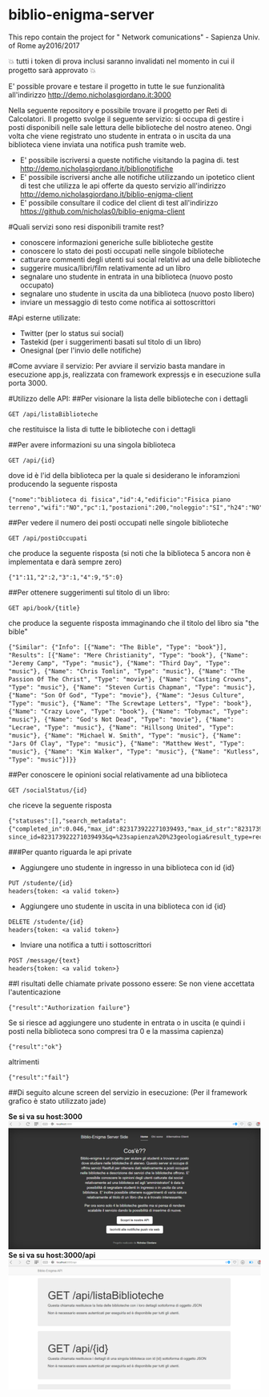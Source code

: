 # biblio-enigma-server
This repo contain the project for " Network comunications" - Sapienza Univ. of Rome ay2016/2017

:boom: tutti i token di prova inclusi saranno invalidati nel momento in cui il progetto sarà approvato :boom:

E' possible provare e testare il progetto in tutte le sue funzionalità all'indirizzo http://demo.nicholasgiordano.it:3000

Nella seguente repository e possibile trovare il progetto per Reti di Calcolatori. 
Il progetto svolge il seguente servizio: si occupa di gestire i posti disponibili nelle sale lettura delle biblioteche del nostro ateneo. 
Ongi volta che viene registrato uno studente in entrata o in uscita da una biblioteca viene inviata una notifica push tramite web. 
+ E' possibile iscriversi a queste notifiche visitando la pagina di. test http://demo.nicholasgiordano.it/biblionotifiche
+ E' possibile iscriversi anche alle notifiche utilizzando un ipotetico client di test che utilizza le api offerte da questo servizio all'indirizzo http://demo.nicholasgiordano.it/biblio-enigma-client
+ E' possibile consultare il codice del client di test all'indirizzo https://github.com/nicholas0/biblio-enigma-client

#Quali servizi sono resi disponibili tramite rest?
* conoscere informazioni generiche sulle biblioteche gestite
* conoscere lo stato dei posti occupati nelle singole biblioteche
* catturare commenti degli utenti sui social relativi ad una delle biblioteche
* suggerire musica/libri/film relativamente ad un libro
* segnalare uno studente in entrata in una biblioteca (nuovo posto occupato)
* segnalare uno studente in uscita da una biblioteca (nuovo posto libero)
* inviare un messaggio di testo come notifica ai sottoscrittori

#Api esterne utilizate:
* Twitter (per lo status sui social)
* Tastekid (per i suggerimenti basati sul titolo di un libro)
* Onesignal (per l'invio delle notifiche)

#Come avviare il servizio:
Per avviare il servizio basta mandare in esecuzione app.js, realizzata con framework expressjs e in esecuzione sulla porta 3000.

#Utilizzo delle API:
##Per visionare la lista delle biblioteche con i dettagli
```
GET /api/listaBiblioteche
```
che restituisce la lista di tutte le biblioteche con i dettagli

##Per avere informazioni su una singola biblioteca
```
GET /api/{id}
```
dove id è l'id della biblioteca per la quale si desiderano le inforamzioni producendo la seguente risposta
```
{"nome":"biblioteca di fisica","id":4,"edificio":"Fisica piano terreno","wifi":"NO","pc":1,"postazioni":200,"noleggio":"SI","h24":"NO","twittertag":"fisica"}
```
##Per vedere il numero dei posti occupati nelle singole biblioteche
```
GET /api/postiOccupati
```
che produce la seguente risposta (si noti che la biblioteca 5 ancora non è implementata e darà sempre zero)
```
{"1":11,"2":2,"3":1,"4":9,"5":0}
```
##Per ottenere suggerimenti sul titolo di un libro:
```
GET api/book/{title}
```
che produce la seguente risposta immaginando che il titolo del libro sia "the bible"
```
{"Similar": {"Info": [{"Name": "The Bible", "Type": "book"}], "Results": [{"Name": "Mere Christianity", "Type": "book"}, {"Name": "Jeremy Camp", "Type": "music"}, {"Name": "Third Day", "Type": "music"}, {"Name": "Chris Tomlin", "Type": "music"}, {"Name": "The Passion Of The Christ", "Type": "movie"}, {"Name": "Casting Crowns", "Type": "music"}, {"Name": "Steven Curtis Chapman", "Type": "music"}, {"Name": "Son Of God", "Type": "movie"}, {"Name": "Jesus Culture", "Type": "music"}, {"Name": "The Screwtape Letters", "Type": "book"}, {"Name": "Crazy Love", "Type": "book"}, {"Name": "Tobymac", "Type": "music"}, {"Name": "God's Not Dead", "Type": "movie"}, {"Name": "Lecrae", "Type": "music"}, {"Name": "Hillsong United", "Type": "music"}, {"Name": "Michael W. Smith", "Type": "music"}, {"Name": "Jars Of Clay", "Type": "music"}, {"Name": "Matthew West", "Type": "music"}, {"Name": "Kim Walker", "Type": "music"}, {"Name": "Kutless", "Type": "music"}]}}
```
##Per conoscere le opinioni social relativamente ad una biblioteca
```
GET /socialStatus/{id}
```
che riceve la seguente risposta
```
{"statuses":[],"search_metadata":{"completed_in":0.046,"max_id":823173922271039493,"max_id_str":"823173922271039493","query":"%23sapienza+%23geologia","refresh_url":"?since_id=823173922271039493&q=%23sapienza%20%23geologia&result_type=recent&include_entities=1","count":15,"since_id":0,"since_id_str":"0"}}
```
###Per quanto riguarda le api private
* Aggiungere uno studente in ingresso in una biblioteca con id {id}
```
PUT /studente/{id}
headers{token: <a valid token>}
```
* Aggiungere uno studente in uscita in una biblioteca con id {id}
```
DELETE /studente/{id}
headers{token: <a valid token>}
```
* Inviare una notifica a tutti i sottoscrittori
```
POST /message/{text}
headers{token: <a valid token>}
```
##I risultati delle chiamate private possono essere:
Se non viene accettata l'autenticazione
```
{"result":"Authorization failure"}
```
Se si riesce ad aggiungere uno studente in entrata o in uscita (e quindi i posti nella biblioteca sono compresi tra 0 e la massima capienza)
```
{"result":"ok"}
```
altrimenti
```
{"result":"fail"}
```

##Di seguito alcune screen del servizio in esecuzione:
(Per il framework grafico è stato utilizzato jade)

**Se si va su host:3000**
![home](/screenshot/home.png)
**Se si va su host:3000/api**
![api](screenshot/api.png)

	
